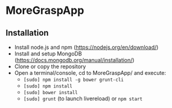 # MoreGraspApp

## Installation

* Install node.js and npm (https://nodejs.org/en/download/)
* Install and setup MongoDB (https://docs.mongodb.org/manual/installation/)
* Clone or copy the repository
* Open a terminal/console, cd to MoreGraspApp/ and execute:
  * ```[sudo] npm install -g bower grunt-cli```
  * ```[sudo] npm install```
  * ```[sudo] bower install```
  * ```[sudo] grunt``` (to launch livereload) or ```npm start```


